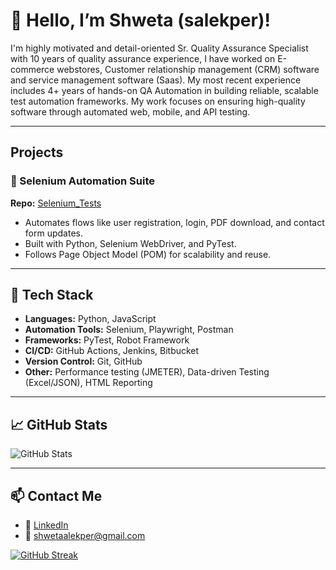 # 👋 Hello, I’m Shweta (salekper)!

I'm highly motivated and detail-oriented Sr. Quality Assurance Specialist with 10 years of quality assurance experience, I have worked on E-commerce webstores, Customer relationship management (CRM) software and service management software (Saas). My most recent experience includes 4+ years of hands-on QA Automation in building reliable, scalable test automation frameworks. My work focuses on ensuring high-quality software through automated web, mobile, and API testing.

---

## Projects

### 🔹 Selenium Automation Suite
**Repo:** [Selenium_Tests](https://github.com/salekper/Selenium_Tests)  
- Automates flows like user registration, login, PDF download, and contact form updates.
- Built with Python, Selenium WebDriver, and PyTest.
- Follows Page Object Model (POM) for scalability and reuse.

---

## 🧰 Tech Stack

- **Languages:** Python, JavaScript
- **Automation Tools:** Selenium, Playwright, Postman
- **Frameworks:** PyTest, Robot Framework
- **CI/CD:** GitHub Actions, Jenkins, Bitbucket 
- **Version Control:** Git, GitHub
- **Other:** Performance testing (JMETER), Data-driven Testing (Excel/JSON), HTML Reporting



---

## 📈 GitHub Stats

![GitHub Stats](https://github-readme-stats.vercel.app/api?username=salekper&show_icons=true&theme=radical)

---

## 📫 Contact Me

- 💼 [LinkedIn](https://www.linkedin.com/in/shweta-alekper-03736226) 
- 📧 shwetaalekper@gmail.com



[![GitHub Streak](https://streak-stats.demolab.com/?user=salekper)](https://git.io/streak-stats)

